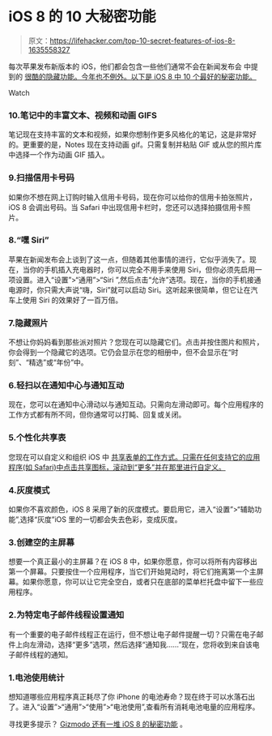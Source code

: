 # iOS 8 的 10 大秘密功能

> 原文：<https://lifehacker.com/top-10-secret-features-of-ios-8-1635558327>

每次苹果发布新版本的 iOS，他们都会包含一些他们通常不会在新闻发布会 中提到的 [很酷的隐藏功能。今年也不例外。以下是 iOS 8 中 10 个最好的秘密功能。](https://lifehacker.com/all-the-new-stuff-in-ios-8-1584893352)

Watch

### 10.笔记中的丰富文本、视频和动画 GIFS

笔记现在支持丰富的文本和视频，如果你想制作更多风格化的笔记，这是非常好的。更重要的是，Notes 现在支持动画 gif。只需复制并粘贴 GIF 或从您的照片库中选择一个作为动画 GIF 插入。

### 9.扫描信用卡号码

如果你不想在网上订购时输入信用卡号码，现在你可以给你的信用卡拍张照片，iOS 8 会调出号码。当 Safari 中出现信用卡栏时，您还可以选择拍摄信用卡照片。

### 8.“嘿 Siri”

苹果在新闻发布会上谈到了这一点，但随着其他事情的进行，它似乎消失了。现在，当你的手机插入充电器时，你可以完全不用手来使用 Siri，但你必须先启用一项设置。进入“设置”>“通用”>“Siri ”,然后点击“允许”选项。现在，当你的手机接通电源时，你只需大声说“嗨，Siri”就可以启动 Siri。这听起来很简单，但它让在汽车上使用 Siri 的效果好了一百万倍。

### 7.隐藏照片

不想让你妈妈看到那些派对照片？您现在可以隐藏它们。点击并按住图片和照片，你会得到一个隐藏它的选项。它仍会显示在您的相册中，但不会显示在“时刻”、“精选”或“年份”中。

### 6.轻扫以在通知中心与通知互动

现在，您可以在通知中心滑动以与通知互动。只需向左滑动即可。每个应用程序的工作方式都有所不同，但你通常可以打盹、回复或关闭。

### 5.个性化共享表

您现在可以自定义和组织 iOS 中 [共享表单的工作方式。只需在任何支持它的应用程序(如 Safari)中点击共享图标，滚动到“更多”并在那里进行自定义。](https://lifehacker.com/the-best-extensions-and-widgets-for-ios-8-1635803234)

### 4.灰度模式

如果你不喜欢颜色，iOS 8 采用了新的灰度模式。要启用它，进入“设置”>“辅助功能”,选择“灰度”iOS 里的一切都会失去色彩，变成灰度。

### 3.创建空的主屏幕

想要一个真正最小的主屏幕？在 iOS 8 中，如果你愿意，你可以将所有内容移出第一个屏幕。只要按住一个应用程序，当它们开始晃动时，将它们拖离第一个主屏幕。如果你愿意，你可以让它完全空白，或者只在底部的菜单栏托盘中留下一些应用程序。

### 2.为特定电子邮件线程设置通知

有一个重要的电子邮件线程正在运行，但不想让电子邮件提醒一切？只需在电子邮件上向左滑动，选择“更多”选项，然后选择“通知我……”现在，您将收到来自该电子邮件线程的通知。

### 1.电池使用统计

想知道哪些应用程序真正耗尽了你 iPhone 的电池寿命？现在终于可以水落石出了。进入“设置”>“通用”>“使用”>“电池使用”,查看所有消耗电池电量的应用程序。

寻找更多提示？ [Gizmodo 还有一堆 iOS 8 的秘密功能](https://gizmodo.com/ios-8-the-best-hidden-features-that-apple-didnt-show-y-1586023628) 。